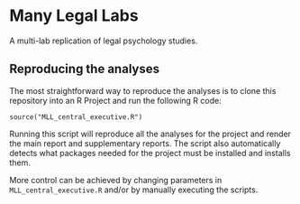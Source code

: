 # Many Legal Labs

A multi-lab replication of legal psychology studies.

## Reproducing the analyses

The most straightforward way to reproduce the analyses is to clone this repository into an R Project and run the following R code:

```
source("MLL_central_executive.R")
```

Running this script will reproduce all the analyses for the project and render the main report and supplementary reports. The script also automatically detects what packages needed for the project must be installed and installs them.

More control can be achieved by changing parameters in `MLL_central_executive.R` and/or by manually executing the scripts.